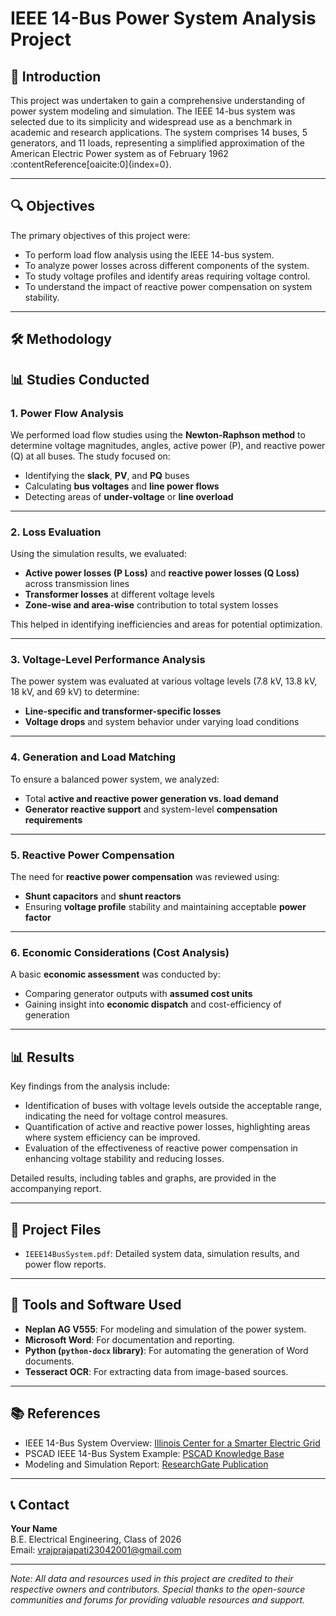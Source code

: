 # IEEE 14-Bus Power System Analysis Project

## 📘 Introduction

This project was undertaken to gain a comprehensive understanding of power system modeling and simulation. The IEEE 14-bus system was selected due to its simplicity and widespread use as a benchmark in academic and research applications. The system comprises 14 buses, 5 generators, and 11 loads, representing a simplified approximation of the American Electric Power system as of February 1962 :contentReference[oaicite:0]{index=0}.

---

## 🔍 Objectives

The primary objectives of this project were:

- To perform load flow analysis using the IEEE 14-bus system.
- To analyze power losses across different components of the system.
- To study voltage profiles and identify areas requiring voltage control.
- To understand the impact of reactive power compensation on system stability.

---

## 🛠️ Methodology

## 📊 Studies Conducted

### 1. Power Flow Analysis

We performed load flow studies using the **Newton-Raphson method** to determine voltage magnitudes, angles, active power (P), and reactive power (Q) at all buses. The study focused on:

- Identifying the **slack**, **PV**, and **PQ** buses  
- Calculating **bus voltages** and **line power flows**  
- Detecting areas of **under-voltage** or **line overload**

---

### 2. Loss Evaluation

Using the simulation results, we evaluated:

- **Active power losses (P Loss)** and **reactive power losses (Q Loss)** across transmission lines  
- **Transformer losses** at different voltage levels  
- **Zone-wise and area-wise** contribution to total system losses  

This helped in identifying inefficiencies and areas for potential optimization.

---

### 3. Voltage-Level Performance Analysis

The power system was evaluated at various voltage levels (7.8 kV, 13.8 kV, 18 kV, and 69 kV) to determine:

- **Line-specific and transformer-specific losses**  
- **Voltage drops** and system behavior under varying load conditions  

---

### 4. Generation and Load Matching

To ensure a balanced power system, we analyzed:

- Total **active and reactive power generation vs. load demand**  
- **Generator reactive support** and system-level **compensation requirements**

---

### 5. Reactive Power Compensation

The need for **reactive power compensation** was reviewed using:

- **Shunt capacitors** and **shunt reactors**  
- Ensuring **voltage profile** stability and maintaining acceptable **power factor**

---

### 6. Economic Considerations (Cost Analysis)

A basic **economic assessment** was conducted by:

- Comparing generator outputs with **assumed cost units**  
- Gaining insight into **economic dispatch** and cost-efficiency of generation

---

## 📊 Results

Key findings from the analysis include:

- Identification of buses with voltage levels outside the acceptable range, indicating the need for voltage control measures.
- Quantification of active and reactive power losses, highlighting areas where system efficiency can be improved.
- Evaluation of the effectiveness of reactive power compensation in enhancing voltage stability and reducing losses.

Detailed results, including tables and graphs, are provided in the accompanying report.

---

## 📁 Project Files

- `IEEE14BusSystem.pdf`: Detailed system data, simulation results, and power flow reports.
---

## 🧰 Tools and Software Used

- **Neplan AG V555**: For modeling and simulation of the power system.
- **Microsoft Word**: For documentation and reporting.
- **Python (`python-docx` library)**: For automating the generation of Word documents.
- **Tesseract OCR**: For extracting data from image-based sources.

---

## 📚 References

- IEEE 14-Bus System Overview: [Illinois Center for a Smarter Electric Grid](https://icseg.iti.illinois.edu/ieee-14-bus-system/)
- PSCAD IEEE 14-Bus System Example: [PSCAD Knowledge Base](https://www.pscad.com/knowledge-base/article/26)
- Modeling and Simulation Report: [ResearchGate Publication](https://www.researchgate.net/publication/353452133_IEEE_14_Bus_System_Simulink_Model)

---

## 📞 Contact

**Your Name**  
B.E. Electrical Engineering, Class of 2026  
Email: vrajprajapati23042001@gmail.com

---

*Note: All data and resources used in this project are credited to their respective owners and contributors. Special thanks to the open-source communities and forums for providing valuable resources and support.*

